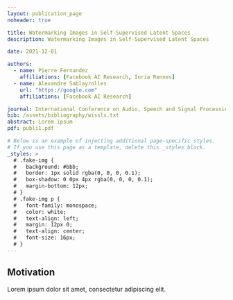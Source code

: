 ```yaml
---
layout: publication_page
noheader: true

title: Watermarking Images in Self-Supervised Latent Spaces
description: Watermarking Images in Self-Supervised Latent Spaces

date: 2021-12-01

authors:
  - name: Pierre Fernandez
    affiliations: [Facebook AI Research, Inria Rennes]
  - name: Alexandre Sablayrolles
    url: "https://google.com"
    affiliations: [Facebook AI Research]

journal: International Conference on Audio, Speech and Signal Processing (ICASSP)
bib: /assets/bibliography/wissls.txt
abstract: Lorem ipsum
pdf: publi1.pdf 

# Below is an example of injecting additional page-specific styles.
# If you use this page as a template, delete this _styles block.
_styles: >
  # .fake-img {
  #   background: #bbb;
  #   border: 1px solid rgba(0, 0, 0, 0.1);
  #   box-shadow: 0 0px 4px rgba(0, 0, 0, 0.1);
  #   margin-bottom: 12px;
  # }
  # .fake-img p {
  #   font-family: monospace;
  #   color: white;
  #   text-align: left;
  #   margin: 12px 0;
  #   text-align: center;
  #   font-size: 16px;
  # }
---
```


## Motivation 
Lorem ipsum dolor sit amet, consectetur adipiscing elit.